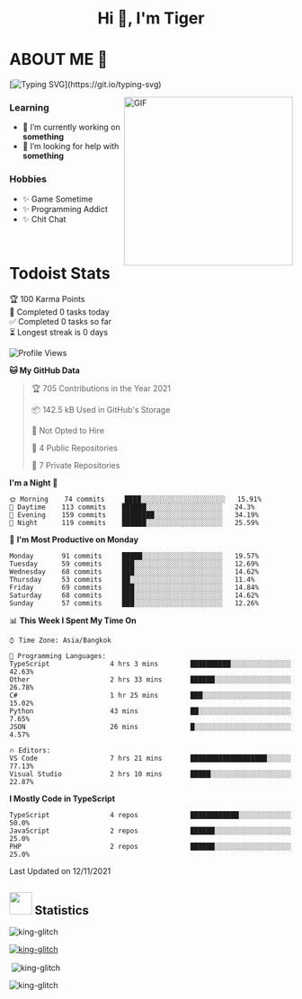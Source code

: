 <h1 align="center">Hi 👋, I'm Tiger</h1>




# ABOUT ME 💬

[![Typing SVG](https://readme-typing-svg.herokuapp.com?color=22F771&vCenter=true&lines=A+perssionate+developer+from+nowhere.)](https://git.io/typing-svg)

<img hight="200px" width="300px" alt="GIF" align="right" src="https://media.giphy.com/media/LmNwrBhejkK9EFP504/giphy.gif">

### Learning
- 🔭 I’m currently working on **something**
- 🤝 I’m looking for help with **something**

### Hobbies
- ✨ Game Sometime
- ✨ Programming Addict
- ✨ Chit Chat

</br>


# Todoist Stats

<!-- TODO-IST:START -->
🏆  100 Karma Points           
🌸  Completed 0 tasks today           
✅  Completed 0 tasks so far           
⏳  Longest streak is 0 days
<!-- TODO-IST:END -->

<!--START_SECTION:waka-->
![Profile Views](http://img.shields.io/badge/Profile%20Views-0-blue)

**🐱 My GitHub Data** 

> 🏆 705 Contributions in the Year 2021
 > 
> 📦 142.5 kB Used in GitHub's Storage 
 > 
> 🚫 Not Opted to Hire
 > 
> 📜 4 Public Repositories 
 > 
> 🔑 7 Private Repositories  
 > 
**I'm a Night 🦉** 

```text
🌞 Morning    74 commits     ████░░░░░░░░░░░░░░░░░░░░░   15.91% 
🌆 Daytime    113 commits    ██████░░░░░░░░░░░░░░░░░░░   24.3% 
🌃 Evening    159 commits    ████████░░░░░░░░░░░░░░░░░   34.19% 
🌙 Night      119 commits    ██████░░░░░░░░░░░░░░░░░░░   25.59%

```
📅 **I'm Most Productive on Monday** 

```text
Monday       91 commits     █████░░░░░░░░░░░░░░░░░░░░   19.57% 
Tuesday      59 commits     ███░░░░░░░░░░░░░░░░░░░░░░   12.69% 
Wednesday    68 commits     ███░░░░░░░░░░░░░░░░░░░░░░   14.62% 
Thursday     53 commits     ██░░░░░░░░░░░░░░░░░░░░░░░   11.4% 
Friday       69 commits     ███░░░░░░░░░░░░░░░░░░░░░░   14.84% 
Saturday     68 commits     ███░░░░░░░░░░░░░░░░░░░░░░   14.62% 
Sunday       57 commits     ███░░░░░░░░░░░░░░░░░░░░░░   12.26%

```


📊 **This Week I Spent My Time On** 

```text
⌚︎ Time Zone: Asia/Bangkok

💬 Programming Languages: 
TypeScript               4 hrs 3 mins        ██████████░░░░░░░░░░░░░░░   42.63% 
Other                    2 hrs 33 mins       ██████░░░░░░░░░░░░░░░░░░░   26.78% 
C#                       1 hr 25 mins        ███░░░░░░░░░░░░░░░░░░░░░░   15.02% 
Python                   43 mins             ██░░░░░░░░░░░░░░░░░░░░░░░   7.65% 
JSON                     26 mins             █░░░░░░░░░░░░░░░░░░░░░░░░   4.57%

🔥 Editors: 
VS Code                  7 hrs 21 mins       ███████████████████░░░░░░   77.13% 
Visual Studio            2 hrs 10 mins       █████░░░░░░░░░░░░░░░░░░░░   22.87%

```

**I Mostly Code in TypeScript** 

```text
TypeScript               4 repos             ████████████░░░░░░░░░░░░░   50.0% 
JavaScript               2 repos             ██████░░░░░░░░░░░░░░░░░░░   25.0% 
PHP                      2 repos             ██████░░░░░░░░░░░░░░░░░░░   25.0%

```



 Last Updated on 12/11/2021
<!--END_SECTION:waka-->

## <img height="40" src="https://raw.githubusercontent.com/innng/innng/master/assets/kyubey.gif"/> Statistics

<p align="left"> <img src="https://komarev.com/ghpvc/?username=king-glitch&label=Profile%20views&color=0e75b6&style=flat" alt="king-glitch" /> </p>

<p align="left"> <a href="https://github.com/ryo-ma/github-profile-trophy"><img src="https://github-profile-trophy.vercel.app/?username=king-glitch" alt="king-glitch" /></a> </p>

<p>&nbsp;<img align="center" src="https://github-readme-stats.vercel.app/api?username=king-glitch" alt="king-glitch" /></p>

<p><img align="center" src="https://github-readme-streak-stats.herokuapp.com/?user=king-glitch&" alt="king-glitch" /></p>
